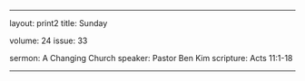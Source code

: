 --- 

layout: print2
title: Sunday

volume: 24
issue: 33

sermon: A Changing Church
speaker: Pastor Ben Kim
scripture: Acts 11:1-18

---